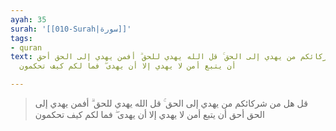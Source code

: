 ```yaml
---
ayah: 35
surah: '[[010-Surah|سورة]]'
tags:
- quran
text: قل هل من شركائكم من يهدي إلى الحق ۚ قل الله يهدي للحق ۗ أفمن يهدي إلى الحق أحق
  أن يتبع أمن لا يهدي إلا أن يهدى ۖ فما لكم كيف تحكمون

---
```

> قل هل من شركائكم من يهدي إلى الحق ۚ قل الله يهدي للحق ۗ أفمن يهدي إلى الحق أحق أن يتبع أمن لا يهدي إلا أن يهدى ۖ فما لكم كيف تحكمون
